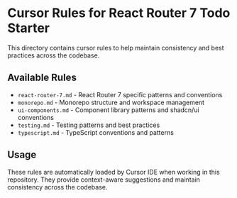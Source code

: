 # Cursor Rules for React Router 7 Todo Starter

This directory contains cursor rules to help maintain consistency and best practices across the codebase.

## Available Rules

- `react-router-7.md` - React Router 7 specific patterns and conventions
- `monorepo.md` - Monorepo structure and workspace management
- `ui-components.md` - Component library patterns and shadcn/ui conventions
- `testing.md` - Testing patterns and best practices
- `typescript.md` - TypeScript conventions and patterns

## Usage

These rules are automatically loaded by Cursor IDE when working in this repository. They provide context-aware suggestions and maintain consistency across the codebase.


